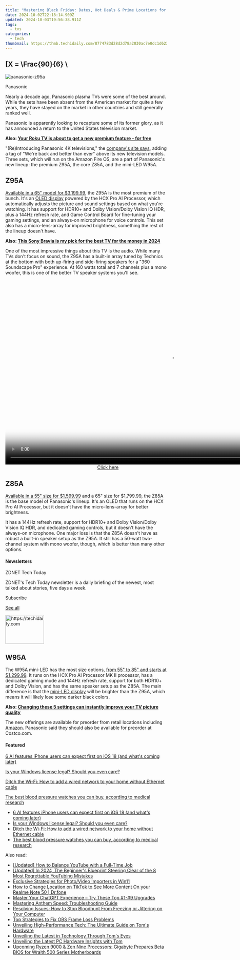 ```yaml
---
title: "Mastering Black Friday: Dates, Hot Deals & Prime Locations for Unbeatable Bargains in 2#"
date: 2024-10-02T22:18:14.909Z
updated: 2024-10-03T19:56:38.911Z
tags:
  - tvs
categories:
  - tech
thumbnail: https://thmb.techidaily.com/8774783d28d2d78a2030ac7e0dc1d6230634beecdba672087a8494366974e451.jpg
---
```


## \[X = \Frac{90}{6} \

![panasonic-z95a](https://www.zdnet.com/a/img/resize/f7f94f63b0adb095008402150d3e792441c46bd6/2024/09/05/0f775309-83aa-42b4-ba1d-c06e9b7716bf/panasonic-z95a.jpg?auto=webp&width=1280)

Panasonic

Nearly a decade ago, Panasonic plasma TVs were some of the best around. While the sets have been absent from the American market for quite a few years, they have stayed on the market in other countries and still generally ranked well.

Panasonic is apparently looking to recapture some of its former glory, as it has announced a return to the United States television market.

**Also: [Your Roku TV is about to get a new premium feature - for free](https://www.zdnet.com/home-and-office/home-entertainment/your-roku-tv-is-about-to-get-a-new-premium-feature-for-free/)**

"(Re)Introducing Panasonic 4K televisions," the [company's site says](https://shop.panasonic.com/pages/panasonic-smart-tvs), adding a tag of "We're back and better than ever" above its new television models. Three sets, which will run on the Amazon Fire OS, are a part of Panasonic's new lineup: the premium Z95A, the core Z85A, and the mini-LED W95A.

## Z95A 

[Available in a 65" model for $3,199.99](https://buy.geni.us/Proxy.ashx?TSID=368250&GR%5FURL=https%3A%2F%2Fwww.amazon.com%2FPanasonic-65-inch-Adaptive-Refresh-Hands-Free%2Fdp%2FB0D8S2D1CZ%2F%3Ftag%3Dzd-buy-button-20%26ascsubtag%3D%5F%5FCOM%5FCLICK%5FID%5F%5F%7Cb178a04b-30b1-4bc6-91be-439dc52e2c9b%7Cdtp&dtb=1), the Z95A is the most premium of the bunch. It's an [OLED display](https://www.zdnet.com/home-and-office/home-entertainment/oled-vs-qled/) powered by the HCX Pro AI Processor, which automatically adjusts the picture and sound settings based on what you're watching. It has support for HDR10+ and Dolby Vision/Dolby Vision IQ HDR, plus a 144Hz refresh rate, and Game Control Board for fine-tuning your gaming settings, and an always-on microphone for voice controls. This set also has a micro-lens-array for improved brightness, something the rest of the lineup doesn't have.

**Also: [This Sony Bravia is my pick for the best TV for the money in 2024](https://www.zdnet.com/home-and-office/home-entertainment/sony-bravia-x90l-review/)**

One of the most impressive things about this TV is the audio. While many TVs don't focus on sound, the Z95A has a built-in array tuned by Technics at the bottom with both up-firing and side-firing speakers for a "360 Soundscape Pro" experience. At 160 watts total and 7 channels plus a mono woofer, this is one of the better TV speaker systems you'll see.

<!-- affiliate ads begin -->
<span id="1155462">
					<video width="1024" height="576" style="cursor:pointer"
           poster="//a.impactradius-go.com/display-clicktoplayimage/1155462.png"
           onclick="if(!this.playClicked){this.play();this.setAttribute('controls',true);this.playClicked=true;}">
	   <source src="//a.impactradius-go.com/display-ad/14559-1155462">
	   <img src="//a.impactradius-go.com/display-clicktoplayimage/1155462.png" style="border: none; height: 100%; width: 100%; object-fit: contain">
	</video>
	<div style="width:640px;text-align:center"><a href="javascript:window.open(decodeURIComponent('https%3A%2F%2Fpropmoneyinc.pxf.io%2Fc%2F5597632%2F1155462%2F14559'), '_blank');void(0);">Click here</a></div>
</span>
<img height="0" width="0" src="https://imp.pxf.io/i/5597632/1155462/14559" style="position:absolute;visibility:hidden;" border="0" />
<!-- affiliate ads end -->

## Z85A

[Available in a 55" size for $1,599.99](https://buy.geni.us/Proxy.ashx?TSID=368250&GR%5FURL=https%3A%2F%2Fwww.amazon.com%2FPanasonic-65-inch-Amazon-Adaptive-Refresh%2Fdp%2FB0D8S669CY%3Ftag%3Dzd-buy-button-20%26ascsubtag%3D%5F%5FCOM%5FCLICK%5FID%5F%5F%7Cb178a04b-30b1-4bc6-91be-439dc52e2c9b%7Cdtp&dtb=1) and a 65" size for $1,799.99, the Z85A is the base model of Panasonic's lineup. It's an OLED that runs on the HCX Pro AI Processor, but it doesn't have the micro-lens-array for better brightness. 

It has a 144Hz refresh rate, support for HDR10+ and Dolby Vision/Dolby Vision IQ HDR, and dedicated gaming controls, but it doesn't have the always-on microphone. One major loss is that the Z85A doesn't have as robust a built-in speaker setup as the Z95A. It still has a 50-watt two-channel system with mono woofer, though, which is better than many other options.

#### Newsletters

ZDNET Tech Today

ZDNET's Tech Today newsletter is a daily briefing of the newest, most talked about stories, five days a week.

 Subscribe

[See all](https://www.zdnet.com/newsletters/)

<!-- affiliate ads begin -->
<a href="https://aligracehair.sjv.io/c/5597632/2135393/19272" target="_top" id="2135393">
  <img src="//a.impactradius-go.com/display-ad/19272-2135393" border="0" alt="https://techidaily.com" width="120" height="90"/>
</a>
<img height="0" width="0" src="https://aligracehair.sjv.io/i/5597632/2135393/19272" style="position:absolute;visibility:hidden;" border="0" />
<!-- affiliate ads end -->

## W95A

The W95A mini-LED has the most size options, [from 55" to 85" and starts at $1,299.99](https://buy.geni.us/Proxy.ashx?TSID=368250&GR%5FURL=https%3A%2F%2Fwww.amazon.com%2FPanasonic-65-inch-Amazon-Dimming-Refresh%2Fdp%2FB0D8SDKSWT%3Ftag%3Dzd-buy-button-20%26ascsubtag%3D%5F%5FCOM%5FCLICK%5FID%5F%5F%7Cb178a04b-30b1-4bc6-91be-439dc52e2c9b%7Cdtp&dtb=1). It runs on the HCX Pro AI Processor MK II processor, has a dedicated gaming mode and 144Hz refresh rate, support for both HDR10+ and Dolby Vision, and has the same speaker setup as the Z85A. The main difference is that the [mini-LED display](https://www.zdnet.com/home-and-office/home-entertainment/mini-led-vs-oled-tv/) will be brighter than the Z95A, which means it will likely lose some darker black colors.

**Also: [Changing these 5 settings can instantly improve your TV picture quality](https://www.zdnet.com/home-and-office/home-entertainment/i-changed-these-5-tv-settings-to-instantly-improve-the-picture-quality-and-how-they-work/)**

The new offerings are available for preorder from retail locations including [Amazon](https://buy.geni.us/Proxy.ashx?TSID=368250&GR%5FURL=https%3A%2F%2Fwww.amazon.com%2Fstores%2Fpage%2F0DF89631-4965-4138-9A1F-B2458F6B8379%3Ftag%3Dzd-buy-button-20%26ascsubtag%3D%5F%5FCOM%5FCLICK%5FID%5F%5F%7Cb178a04b-30b1-4bc6-91be-439dc52e2c9b%7Cdtp&dtb=1). Panasonic said they should also be available for preorder at Costco.com.

#### Featured

[6 AI features iPhone users can expect first on iOS 18 (and what's coming later)](https://www.zdnet.com/article/6-ai-features-iphone-users-can-expect-first-on-ios-18-and-whats-coming-later/ "6 AI features iPhone users can expect first on iOS 18 (and what's coming later)")

[Is your Windows license legal? Should you even care?](https://www.zdnet.com/article/is-your-windows-license-legal-should-you-even-care/ "Is your Windows license legal? Should you even care?")

[Ditch the Wi-Fi: How to add a wired network to your home without Ethernet cable](https://www.zdnet.com/article/ditch-the-wi-fi-how-to-add-a-wired-network-to-your-home-without-ethernet-cable/ "Ditch the Wi-Fi: How to add a wired network to your home without Ethernet cable")

[The best blood pressure watches you can buy, according to medical research](https://www.zdnet.com/article/best-blood-pressure-watch/ "The best blood pressure watches you can buy, according to medical research")

* [6 AI features iPhone users can expect first on iOS 18 (and what's coming later)](https://www.zdnet.com/article/6-ai-features-iphone-users-can-expect-first-on-ios-18-and-whats-coming-later/ "6 AI features iPhone users can expect first on iOS 18 (and what's coming later)")
* [Is your Windows license legal? Should you even care?](https://www.zdnet.com/article/is-your-windows-license-legal-should-you-even-care/ "Is your Windows license legal? Should you even care?")
* [Ditch the Wi-Fi: How to add a wired network to your home without Ethernet cable](https://www.zdnet.com/article/ditch-the-wi-fi-how-to-add-a-wired-network-to-your-home-without-ethernet-cable/ "Ditch the Wi-Fi: How to add a wired network to your home without Ethernet cable")
* [The best blood pressure watches you can buy, according to medical research](https://www.zdnet.com/article/best-blood-pressure-watch/ "The best blood pressure watches you can buy, according to medical research")

<ins class="adsbygoogle"
     style="display:block"
     data-ad-format="autorelaxed"
     data-ad-client="ca-pub-7571918770474297"
     data-ad-slot="1223367746"></ins>

<ins class="adsbygoogle"
     style="display:block"
     data-ad-client="ca-pub-7571918770474297"
     data-ad-slot="8358498916"
     data-ad-format="auto"
     data-full-width-responsive="true"></ins>

<span class="atpl-alsoreadstyle">Also read:</span>
<div><ul>
<li><a href="https://facebook-video-footage.techidaily.com/updated-how-to-balance-youtube-with-a-full-time-job/"><u>[Updated] How to Balance YouTube with a Full-Time Job</u></a></li>
<li><a href="https://youtube-sure.techidaily.com/ed-in-2024-the-beginners-blueprint-steering-clear-of-the-8-most-regrettable-youtubing-mistakes/"><u>[Updated] In 2024, The Beginner's Blueprint Steering Clear of the 8 Most Regrettable YouTubing Mistakes</u></a></li>
<li><a href="https://extra-hints.techidaily.com/exclusive-strategies-for-photovideo-importers-in-win11/"><u>Exclusive Strategies for Photo/Video Importers in Win11</u></a></li>
<li><a href="https://location-social.techidaily.com/how-to-change-location-on-tiktok-to-see-more-content-on-your-realme-note-50-drfone-by-drfone-virtual-android/"><u>How to Change Location on TikTok to See More Content On your Realme Note 50 | Dr.fone</u></a></li>
<li><a href="https://tech-revival.techidaily.com/master-your-chatgpt-experience-try-these-top-1-9-upgrades/"><u>Master Your ChatGPT Experience – Try These Top #1-#9 Upgrades</u></a></li>
<li><a href="https://network-issues.techidaily.com/mastering-anthem-speed-troubleshooting-guide/"><u>Mastering Anthem Speed: Troubleshooting Guide</u></a></li>
<li><a href="https://program-issues.techidaily.com/resolving-issues-how-to-stop-bloodhunt-from-freezing-or-jittering-on-your-computer/"><u>Resolving Issues: How to Stop Bloodhunt From Freezing or Jittering on Your Computer</u></a></li>
<li><a href="https://tech-recovery.techidaily.com/top-strategies-to-fix-obs-frame-loss-problems/"><u>Top Strategies to Fix OBS Frame Loss Problems</u></a></li>
<li><a href="https://hardware-tips.techidaily.com/unveiling-high-performance-tech-the-ultimate-guide-on-toms-hardware/"><u>Unveiling High-Performance Tech: The Ultimate Guide on Tom's Hardware</u></a></li>
<li><a href="https://hardware-tips.techidaily.com/unveiling-the-latest-in-technology-through-toms-eyes/"><u>Unveiling the Latest in Technology Through Tom's Eyes</u></a></li>
<li><a href="https://hardware-tips.techidaily.com/unveiling-the-latest-pc-hardware-insights-with-tom/"><u>Unveiling the Latest PC Hardware Insights with Tom</u></a></li>
<li><a href="https://hardware-tips.techidaily.com/upcoming-ryzen-9000-and-zen-nine-processors-gigabyte-prepares-beta-bios-for-wraith-500-series-motherboards/"><u>Upcoming Ryzen 9000 & Zen Nine Processors: Gigabyte Prepares Beta BIOS for Wraith 500 Series Motherboards</u></a></li>
</ul></div>

